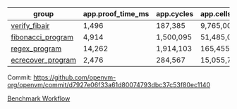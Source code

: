 | group | app.proof_time_ms | app.cycles | app.cells_used | leaf.proof_time_ms | leaf.cycles | leaf.cells_used |
| -- | -- | -- | -- | -- | -- | -- |
| [verify_fibair](https://github.com/openvm-org/openvm/blob/benchmark-results/benchmarks-pr/1318/verify_fibair-d7927e06f33a61d80074793dbc37c53f80ec1140.md) | 1,496 |  187,385 |  9,765,005 |- | - | - |
| [fibonacci_program](https://github.com/openvm-org/openvm/blob/benchmark-results/benchmarks-pr/1318/fibonacci-d7927e06f33a61d80074793dbc37c53f80ec1140.md) | 4,914 |  1,500,095 |  51,485,080 | 5,967 |  1,213,163 |  49,915,247 |
| [regex_program](https://github.com/openvm-org/openvm/blob/benchmark-results/benchmarks-pr/1318/regex-d7927e06f33a61d80074793dbc37c53f80ec1140.md) | 14,262 |  1,914,103 |  165,455,373 | 25,952 |  4,443,124 |  219,420,160 |
| [ecrecover_program](https://github.com/openvm-org/openvm/blob/benchmark-results/benchmarks-pr/1318/ecrecover-d7927e06f33a61d80074793dbc37c53f80ec1140.md) | 2,476 |  284,567 |  15,055,723 | 16,225 |  3,484,336 |  168,281,801 |


Commit: https://github.com/openvm-org/openvm/commit/d7927e06f33a61d80074793dbc37c53f80ec1140

[Benchmark Workflow](https://github.com/openvm-org/openvm/actions/runs/13185503757)

